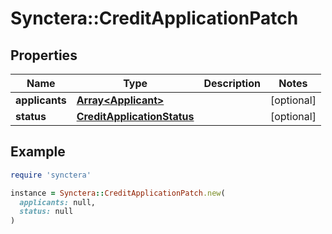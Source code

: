# Synctera::CreditApplicationPatch

## Properties

| Name | Type | Description | Notes |
| ---- | ---- | ----------- | ----- |
| **applicants** | [**Array&lt;Applicant&gt;**](Applicant.md) |  | [optional] |
| **status** | [**CreditApplicationStatus**](CreditApplicationStatus.md) |  | [optional] |

## Example

```ruby
require 'synctera'

instance = Synctera::CreditApplicationPatch.new(
  applicants: null,
  status: null
)
```

